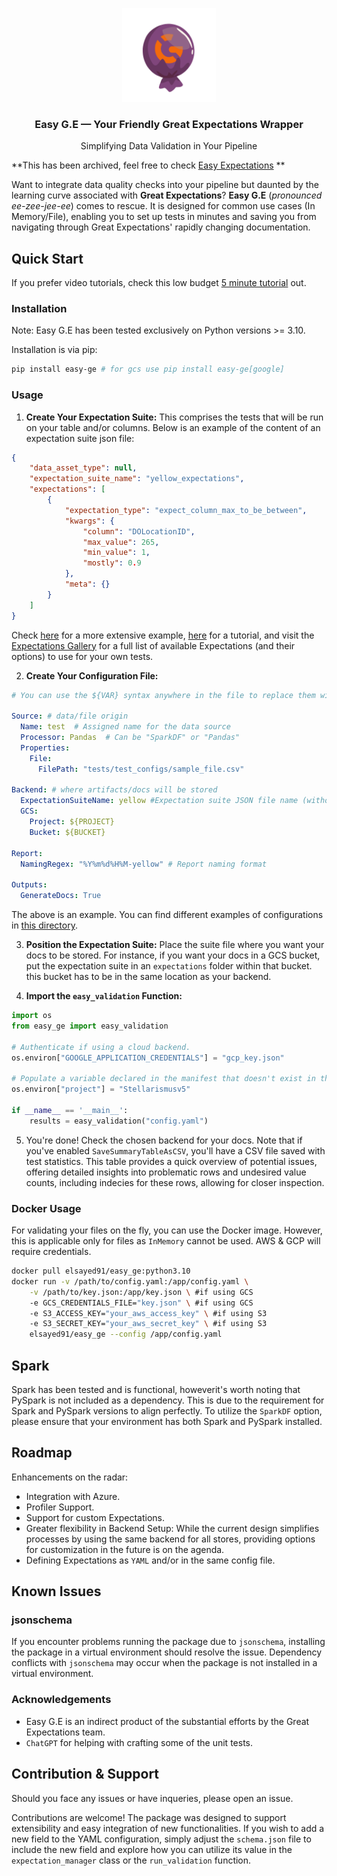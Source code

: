 <a name="readme-top"></a>


<div align="center"> 
  <a href=""> <img src="docs/images/gewrap.png" alt="Logo" width="150" height="150"> </a>
  <h3 align="center">Easy G.E — Your Friendly Great Expectations Wrapper</h3> 
  <p align="center">Simplifying Data Validation in Your Pipeline</p> 
  </div>

**This has been archived, feel free to check [Easy Expectations](https://github.com/Elsayed91/easy_expectations) **

Want to integrate data quality checks into your pipeline but daunted by the
learning curve associated with **Great Expectations**? **Easy G.E** (_pronounced
ee-zee-jee-ee_) comes to rescue. It is designed for common use cases (In Memory/File), enabling you to
set up tests in minutes and saving you from navigating through Great Expectations'
rapidly changing documentation.


## Quick Start
If you prefer video tutorials, check this low budget [5 minute tutorial](https://www.youtube.com/watch?v=9v8mlDb2oRo) out.

### Installation

Note: Easy G.E has been tested exclusively on Python versions >= 3.10.

Installation is via pip:

```bash
pip install easy-ge # for gcs use pip install easy-ge[google]
```

### Usage

1.  **Create Your Expectation Suite:** This comprises the tests that will be run on your table and/or columns. Below is an example of the content of an expectation suite json file:

```json
{
    "data_asset_type": null,
    "expectation_suite_name": "yellow_expectations",
    "expectations": [
        {
            "expectation_type": "expect_column_max_to_be_between",
            "kwargs": {
                "column": "DOLocationID",
                "max_value": 265,
                "min_value": 1,
                "mostly": 0.9
            },
            "meta": {}
        }
    ]
}

```
Check [here](docs/examples/example_expectation_suite.json) for a more extensive example, [here](docs/expectation_suite.md) for a tutorial, and visit the [Expectations Gallery](https://greatexpectations.io/expectations/?viewType=Completeness&filterType=Backend+support&showFilters=true&subFilterValues=) for a full list of available Expectations (and their options) to use for your own tests.
    
2.  **Create Your Configuration File:**
    

```yaml
# You can use the ${VAR} syntax anywhere in the file to replace them with the corresponding runtime Python environment variable values.

Source: # data/file origin
  Name: test  # Assigned name for the data source
  Processor: Pandas  # Can be "SparkDF" or "Pandas"
  Properties:
    File:
      FilePath: "tests/test_configs/sample_file.csv"

Backend: # where artifacts/docs will be stored
  ExpectationSuiteName: yellow #Expectation suite JSON file name (without .json)
  GCS:
    Project: ${PROJECT} 
    Bucket: ${BUCKET}

Report:
  NamingRegex: "%Y%m%d%H%M-yellow" # Report naming format

Outputs:
  GenerateDocs: True

```
The above is an example. You can find different examples of configurations in [this directory](docs/examples/).



3. **Position the Expectation Suite:** Place the suite file where you want your docs to be stored. For instance, if you want your docs in a GCS bucket, put the expectation suite in an `expectations` folder within that bucket. this bucket has to be in the same location as your backend.

4.  **Import the `easy_validation` Function:**

```python
import os
from easy_ge import easy_validation

# Authenticate if using a cloud backend.
os.environ["GOOGLE_APPLICATION_CREDENTIALS"] = "gcp_key.json"

# Populate a variable declared in the manifest that doesn't exist in the original environment.
os.environ["project"] = "Stellarismusv5"

if __name__ == '__main__':
    results = easy_validation("config.yaml")

```

5.  You're done! Check the chosen backend for your docs. Note that if you've enabled `SaveSummaryTableAsCSV`, you'll have a CSV file saved with test statistics. This table provides a quick overview of potential issues, offering detailed insights into problematic rows and undesired value counts, including indecies for these rows, allowing for closer inspection.



### Docker Usage

For validating your files on the fly, you can use the Docker image. However, this is applicable only for files as `InMemory` cannot be used. AWS & GCP will require credentials.

```bash
docker pull elsayed91/easy_ge:python3.10
docker run -v /path/to/config.yaml:/app/config.yaml \
    -v /path/to/key.json:/app/key.json \ #if using GCS
    -e GCS_CREDENTIALS_FILE="key.json" \ #if using GCS
    -e S3_ACCESS_KEY="your_aws_access_key" \ #if using S3
    -e S3_SECRET_KEY="your_aws_secret_key" \ #if using S3
    elsayed91/easy_ge --config /app/config.yaml
```


## Spark
Spark has been tested and is functional, howeverit's worth noting that PySpark is not included as a dependency. This is due to the requirement for Spark and PySpark versions to align perfectly. To utilize the `SparkDF` option, please ensure that your environment has both Spark and PySpark installed. 

## Roadmap

Enhancements on the radar:

-   Integration with Azure.
-   Profiler Support.
-   Support for custom Expectations.
-   Greater flexibility in Backend Setup: While the current design simplifies processes by using the same backend for all stores, providing options for customization in the future is on the agenda.
-   Defining Expectations as `YAML` and/or in the same config file.
 

## Known Issues

### jsonschema

If you encounter problems running the package due to `jsonschema`, installing the package in a virtual environment should resolve the issue. Dependency conflicts with `jsonschema` may occur when the package is not installed in a virtual environment.


### Acknowledgements

- Easy G.E is an indirect product of the substantial efforts by the Great Expectations team.
- `ChatGPT` for helping with crafting some of the unit tests. 

## Contribution & Support

Should you face any issues or have inqueries, please open an issue. 


Contributions are welcome! The package was designed to support extensibility and easy
integration of new functionalities. If you wish to add a new field to the YAML
configuration, simply adjust the `schema.json` file to include the new field and explore
how you can utilize its value in the `expectation_manager` class or the `run_validation`
function.


